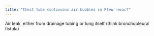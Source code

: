 ```yaml
---
title: "Chest tube continuous air bubbles in Pleur-evac?"
---
```

Air leak, either from drainage tubing or lung itself (think bronchopleural fistula)


